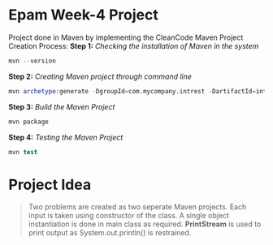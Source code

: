 # Epam Week-4 Project

Project done in Maven by implementing the CleanCode
Maven Project Creation Process:
**Step 1:** *Checking the installation of Maven in the system*
```s
mvn --version
```
**Step 2:** *Creating Maven project through command line*
```s
mvn archetype:generate -DgroupId=com.mycompany.intrest -DartifactId=intrest -DarchetypeArtifactId=maven-archetype-quickstart -DarchetypeVersion=1.4 -DinteractiveMode=false
```
**Step 3:** *Build the Maven Project*
```s
mvn package
```
**Step 4:** *Testing the Maven Project*
```s
mvn test
```

# Project Idea

>Two problems are created as two seperate Maven projects.
>Each input is taken using constructor of the class.
>A single object instantiation is done in main class as required.
>**PrintStream** is used to print output as System.out.println() is restrained.
